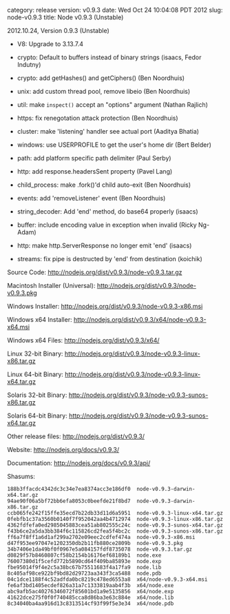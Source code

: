 category: release
version: v0.9.3
date: Wed Oct 24 10:04:08 PDT 2012
slug: node-v0.9.3
title: Node v0.9.3 (Unstable)

2012.10.24, Version 0.9.3 (Unstable)

* V8: Upgrade to 3.13.7.4

* crypto: Default to buffers instead of binary strings (isaacs, Fedor Indutny)

* crypto: add getHashes() and getCiphers() (Ben Noordhuis)

* unix: add custom thread pool, remove libeio (Ben Noordhuis)

* util: make `inspect()` accept an "options" argument (Nathan Rajlich)

* https: fix renegotation attack protection (Ben Noordhuis)

* cluster: make 'listening' handler see actual port (Aaditya Bhatia)

* windows: use USERPROFILE to get the user's home dir (Bert Belder)

* path: add platform specific path delimiter (Paul Serby)

* http: add response.headersSent property (Pavel Lang)

* child_process: make .fork()'d child auto-exit (Ben Noordhuis)

* events: add 'removeListener' event (Ben Noordhuis)

* string_decoder: Add 'end' method, do base64 properly (isaacs)

* buffer: include encoding value in exception when invalid (Ricky Ng-Adam)

* http: make http.ServerResponse no longer emit 'end' (isaacs)

* streams: fix pipe is destructed by 'end' from destination (koichik)


Source Code: http://nodejs.org/dist/v0.9.3/node-v0.9.3.tar.gz

Macintosh Installer (Universal): http://nodejs.org/dist/v0.9.3/node-v0.9.3.pkg

Windows Installer: http://nodejs.org/dist/v0.9.3/node-v0.9.3-x86.msi

Windows x64 Installer: http://nodejs.org/dist/v0.9.3/x64/node-v0.9.3-x64.msi

Windows x64 Files: http://nodejs.org/dist/v0.9.3/x64/

Linux 32-bit Binary: http://nodejs.org/dist/v0.9.3/node-v0.9.3-linux-x86.tar.gz

Linux 64-bit Binary: http://nodejs.org/dist/v0.9.3/node-v0.9.3-linux-x64.tar.gz

Solaris 32-bit Binary: http://nodejs.org/dist/v0.9.3/node-v0.9.3-sunos-x86.tar.gz

Solaris 64-bit Binary: http://nodejs.org/dist/v0.9.3/node-v0.9.3-sunos-x64.tar.gz

Other release files: http://nodejs.org/dist/v0.9.3/

Website: http://nodejs.org/docs/v0.9.3/

Documentation: http://nodejs.org/docs/v0.9.3/api/

Shasums:

```
188b3ffacdc4342dc3c34e7ea8374acc3e186df0  node-v0.9.3-darwin-x64.tar.gz
94ae90f06a5bf72bb6efa8053c0beefde21f8bd7  node-v0.9.3-darwin-x86.tar.gz
ccb065fe242f15ffe35ecd7b22db33d11d6a5951  node-v0.9.3-linux-x64.tar.gz
0febfb1c37a3560b0140f7f952042aa4b4712974  node-v0.9.3-linux-x86.tar.gz
4362fdfefa0ed2985045883cea51ab802555c24c  node-v0.9.3-sunos-x64.tar.gz
f43b6ce2a5da3bb384f6c115826cd2fea5f4bc2c  node-v0.9.3-sunos-x86.tar.gz
ff6a7f8ff1a6d1af299a2702e09eec2cdfef474a  node-v0.9.3-x86.msi
d47f953ee97047e1202350db2b11fb880ce2809b  node-v0.9.3.pkg
34b7406e1da49bf0f0967e5a084157fdf8735078  node-v0.9.3.tar.gz
d0829f57b8460807cf58b2154b16176ef68189b1  node.exe
76007380d1f5cefd772b5890cd64f409ba85893e  node.exp
fbe95014f9f4e2c5a38bc67b75511683f4a17fa9  node.lib
8c405af98ce922bf9bd82d29723aa343f3ca5488  node.pdb
04c1dce1188f4c52adfda0bc8219c478ed6553a8  x64/node-v0.9.3-x64.msi
fe6af3bd1405ecdef826a31a7c1333819aab4f3b  x64/node.exe
abc9afb5ac40276346072f85601bd1a9e5135856  x64/node.exp
41622dce275f0f0f740485cca8d86ba3e63c884e  x64/node.lib
8c34040ba4aa916d13c8313514cf93f99f5e3e34  x64/node.pdb
```
